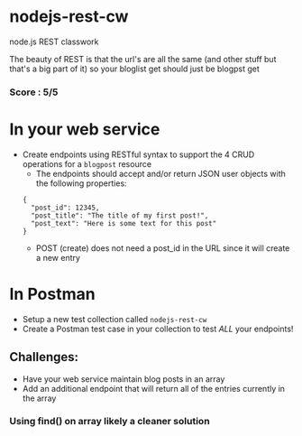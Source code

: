 # nodejs-rest-cw
node.js REST classwork

The beauty of REST is that the url's are all the same (and other stuff but that's a big part of it) so your bloglist get should just be blogpst get
### Score : 5/5
# In your web service
- Create endpoints using RESTful syntax to support the 4 CRUD operations for a `blogpost` resource
  - The endpoints should accept and/or return JSON user objects with the following properties:
  ```
  {
    "post_id": 12345,
    "post_title": "The title of my first post!",
    "post_text": "Here is some text for this post"
  }
  ```
  - POST (create) does not need a post_id in the URL since it will create a new entry
  
# In Postman
- Setup a new test collection called `nodejs-rest-cw`
- Create a Postman test case in your collection to test *ALL* your endpoints!

## Challenges:
- Have your web service maintain blog posts in an array
- Add an additional endpoint that will return all of the entries currently in the array

### Using find() on array likely a cleaner solution

